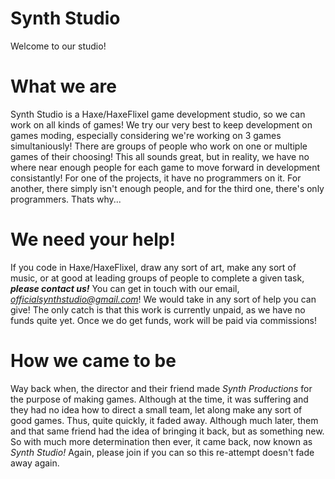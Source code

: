 # Synth Studio
Welcome to our studio!

# What we are
Synth Studio is a Haxe/HaxeFlixel game development studio, so we can work on all kinds of games! We try our very best to keep development on games moding, especially considering we're working on 3 games simultaniously! There are groups of people who work on one or multiple games of their choosing! This all sounds great, but in reality, we have no where near enough people for each game to move forward in development consistantly! For one of the projects, it have no programmers on it. For another, there simply isn't enough people, and for the third one, there's only programmers. Thats why...

# We need your help!
If you code in Haxe/HaxeFlixel, draw any sort of art, make any sort of music, or at good at leading groups of people to complete a given task, ***please contact us!*** You can get in touch with our email, *officialsynthstudio@gmail.com*! We would take in any sort of help you can give! The only catch is that this work is currently unpaid, as we have no funds quite yet. Once we do get funds, work will be paid via commissions!

# How we came to be
Way back when, the director and their friend made *Synth Productions* for the purpose of making games. Although at the time, it was suffering and they had no idea how to direct a small team, let along make any sort of good games. Thus, quite quickly, it faded away. Although much later, them and that same friend had the idea of bringing it back, but as something new. So with much more determination then ever, it came back, now known as *Synth Studio!* Again, please join if you can so this re-attempt doesn't fade away again.

